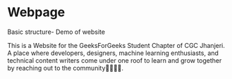 # Webpage
Basic structure- Demo of website

This is a Website for the GeeksForGeeks Student Chapter of CGC Jhanjeri. A place where developers, designers, machine learning enthusiasts, and technical content writers come under one roof to learn and grow together by reaching out to the community👩‍💻👩‍💻.






